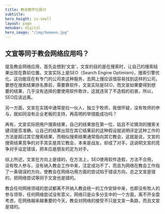```yaml
---
title: 教会数字化探讨
subtitle: 
hero_height: is-small
layout: page
menubar: digital
hero_image: "/img/homeen.jpg"
---
```


## 文宣等同于教会网络应用吗？

提及教会网络应用，首先会想到‘文宣’，文宣的目的是在搜索时，让自己的搜索结果出现在靠前位置。文宣实际上是SEO（Search Engine Optimism)，搜索引擎优化，这功能现在有专门的公司卖这种服务，去网上搜应该很容易找到这样的公司，要想在搜索结果排名靠前，需要靠软件，文宣实际是SEO，而文宣如果要得到想要的结果，几乎没有选择的要使用软件欺诈，这就违背了不造假的初衷，所以，SEO应该远离。

另一方面，文宣在实践中通常是拉一伙人，独立于牧师，我很怀疑，没有牧师的参与，就如同没有企业老板的支持，再高明的举措能成功吗？

再有，文宣实际把用户搜索结果，自己的结果放在第一位，姑且不论猜测的搜索关键词是否准确，让自己的结果出现在其它结果前的这种假设就说明评定这种工作的方法是超过其它搜索结果，而相似搜索结果通常指向其它教会，这就是说，文宣的搜索结果竞争的对手其实是其它教会，本来是战友，却成了对手，这说明文宣的竞争对手设定错误，把本应是朋友的定为对手。

综上所述，文宣在方向上是错的，在方法上，SEO使用软件造假，方法不合用，没有牧人参与，没有纳入教会工作中来，注定成功不了，而且为网络在教会工作指了一条错误的方向，使教会在网络功用方面的尝试陷于错误方向，总之文宣是错的，把网络尝试等同于文宣也是错的。

教会任何网络领域的尝试都离不开纳入教会统一的工作安排中来，也即没有牧人的参与领导，任何网络尝试没有意义，网络只是众多分支中的一个方面，离不开全盘考虑，在网络越来越重要的今天，教会对网络的接受不只是文宣一条路，而且文宣是错的。
